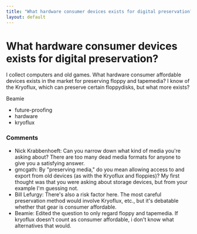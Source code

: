 ```yaml
---
title: "What hardware consumer devices exists for digital preservation?"
layout: default
---
```

What hardware consumer devices exists for digital preservation?
=====================
I collect computers and old games. What hardware consumer affordable
devices exists in the market for preserving floppy and tapemedia? I know
of the Kryoflux, which can preserve certain floppydisks, but what more
exists?

Beamie

<ul class="tags"><li class="tag">future-proofing</li><li class="tag">hardware</li><li class="tag">kryoflux</li></ul>

### Comments ###
* Nick Krabbenhoeft: Can you narrow down what kind of media you're asking about? There are
too many dead media formats for anyone to give you a satisfying answer.
* gmcgath: By "preserving media," do you mean allowing access to and export from
old devices (as with the Kryoflux and floppies)? My first thought was
that you were asking about storage devices, but from your example I'm
guessing not.
* Bill Lefurgy: There's also a risk factor here. The most careful preservation method
would involve Kryoflux, etc., but it's debatable whether that gear is
consumer affordable.
* Beamie: Edited the question to only regard floppy and tapemedia. If kryoflux
doesn't count as consumer affordable, i don't know what alternatives
that would.


